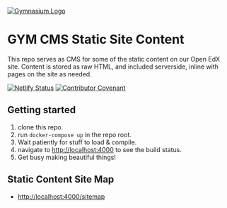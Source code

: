 [![Gymnasium Logo](https://cdn.rawgit.com/gymnasium/gymnasium.github.io/master/assets/GYM-logo.svg)](https://thegymnasium.com)

# GYM CMS Static Site Content

This repo serves as CMS for some of the static content on our Open EdX site. Content is stored as raw HTML, and included serverside, inline with pages on the site as needed.

[![Netlify Status](https://api.netlify.com/api/v1/badges/897026f2-f0c0-43fa-a6d4-3bf1d3eefc2d/deploy-status)](https://app.netlify.com/sites/gymcms/deploys)
[![Contributor Covenant](https://img.shields.io/badge/Contributor%20Covenant-v1.4%20adopted-ff69b4.svg)](./CODE_OF_CONDUCT.md)

## Getting started

1. clone this repo.
1. run `docker-compose up` in the repo root.
1. Wait patiently for stuff to load & compile.
1. navigate to [http://localhost:4000](http://localhost:4000) to see the build status.
1. Get busy making beautiful things!

## Static Content Site Map
* [http://localhost:4000/sitemap](http://localhost:4000/sitemap)
